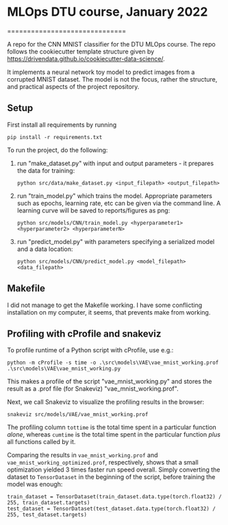 # MLOps DTU course, January 2022
==============================

A repo for the CNN MNIST classifier for the DTU MLOps course. The repo follows the cookiecutter
template structure given by https://drivendata.github.io/cookiecutter-data-science/.

It implements a neural network toy model to predict images from a corrupted MNIST dataset.
The model is not the focus, rather the structure, and practical aspects of the
project repository.

## Setup

First install all requirements by running 

    pip install -r requirements.txt

To run the project, do the following:
1. run "make_dataset.py" with input and output parameters - it prepares the data for training:
             
       python src/data/make_dataset.py <input_filepath> <output_filepath>

2. run "train_model.py" which trains the model. Appropriate parameters such as epochs, learning rate, etc
can be given via the command line. A learning curve will be saved to reports/figures as png:

       python src/models/CNN/train_model.py <hyperparameter1> <hyperparameter2> <hyperparameterN>

3. run "predict_model.py" with parameters specifying a serialized model and a data location:

       python src/models/CNN/predict_model.py <model_filepath> <data_filepath>


## Makefile

I did not manage to get the Makefile working. I have some conflicting installation on 
my computer, it seems, that prevents make from working.


## Profiling with cProfile and snakeviz
To profile runtime of a Python script with cProfile, use e.g.:
    
    python -m cProfile -s time -o .\src\models\VAE\vae_mnist_working.prof .\src\models\VAE\vae_mnist_working.py

This makes a profile of the script "vae_mnist_working.py" and stores the result as a 
.prof file (for Snakeviz) "vae_mnist_working.prof".

Next, we call Snakeviz to visualize the profiling results in the browser:

    snakeviz src/models/VAE/vae_mnist_working.prof

The profiling column `tottime` is the total time spent in a particular 
function *alone*, whereas `cumtime` is the total time spent in the particular 
function *plus* all functions called by it. 

Comparing the results in `vae_mnist_working.prof` and 
`vae_mnist_working_optimized.prof`, respectively, shows that a small 
optimization yielded 3 times faster run speed overall. Simply 
converting the dataset to `TensorDataset` in the beginning of the script, 
before training the model was enough:

    train_dataset = TensorDataset(train_dataset.data.type(torch.float32) / 255, train_dataset.targets)
    test_dataset = TensorDataset(test_dataset.data.type(torch.float32) / 255, test_dataset.targets)

